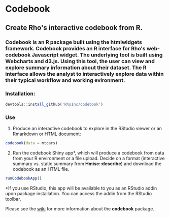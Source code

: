 # Codebook

## Create Rho's interactive codebook from R.

### Codebook is an R package built using the htmlwidgets framework.  Codebook provides an R interface for Rho's **web-codebook** Javascript widget. The underlying tool is built using Webcharts and d3.js. Using this tool, the user can view and explore summary information about their dataset.  The R interface allows the analyst to interactively explore data within their typical workflow and working evironment. 

### Installation:

```r
devtools::install_github('RhoInc/codebook')
```

### Use

1. Produce an interactive codebook to explore in the RStudio viewer or an Rmarkdown or HTML document:
```r
codebook(data = mtcars)
```

2. Run the codebook Shiny app*, which will produce a codebook from data from your R environment or a file upload.  Decide on a format (interactive summary vs. static summary from **Hmisc::describe**) and download the codebook as an HTML file. 
```r
runCodebookApp()
```

*If you use RStudio, this app will be available to you as an RStudio addin upon package installation. You can access the addin from the RStudio toolbar.

Please see the [wiki](https://github.com/RhoInc/codebook/wiki) for more information about the **codebook** package.
